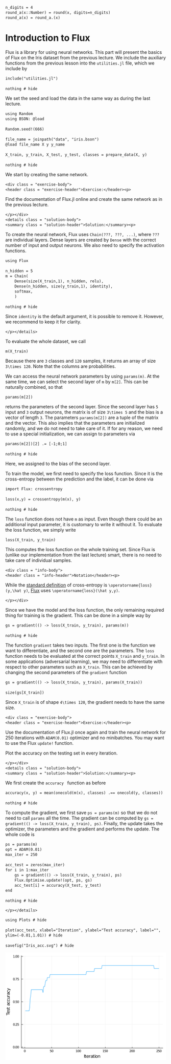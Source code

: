 ```@setup iris
n_digits = 4
round_a(x::Number) = round(x, digits=n_digits)
round_a(x) = round_a.(x)
```


# Introduction to Flux

Flux is a library for using neural networks. This part will present the basics of Flux on the Iris dataset from the previous lecture. We include the auxiliary functions from the previous lesson into the ```utilities.jl``` file, which we include by
```@example iris
include("utilities.jl")

nothing # hide
```

We set the seed and load the data in the same way as during the last lecture.
```@example iris
using Random
using BSON: @load

Random.seed!(666)

file_name = joinpath("data", "iris.bson")
@load file_name X y y_name

X_train, y_train, X_test, y_test, classes = prepare_data(X, y)

nothing # hide
```

We start by creating the same network.

```@raw html
<div class = "exercise-body">
<header class = "exercise-header">Exercise:</header><p>
```
Find the documentation of Flux.jl online and create the same network as in the previous lecture.
```@raw html
</p></div>
<details class = "solution-body">
<summary class = "solution-header">Solution:</summary><p>
```
 To create the neural network, Flux uses ```Chain(???, ???, ...)```, where ```???``` are individual layers. Dense layers are created by ```Dense``` with the correct number of input and output neurons. We also need to specify the activation functions.
```@example iris
using Flux

n_hidden = 5
m = Chain(
    Dense(size(X_train,1), n_hidden, relu),
    Dense(n_hidden, size(y_train,1), identity),
    softmax,
    )

nothing # hide
```
Since ```identity``` is the default argument, it is possible to remove it. However, we recommend to keep it for clarity.
```@raw html
</p></details>
```

To evaluate the whole dataset, we call
```@example iris
m(X_train)
```
Because there are ``3`` classes and ``120`` samples, it returns an array of size ``3\times 120``. Note that the columns are probabilities.

We can access the neural network parameters by using ```params(m)```. At the same time, we can select the second layer of ```m``` by ```m[2]```. This can be naturally combined, so that
```@example iris
params(m[2])
```
returns the parameters of the second layer. Since the second layer has ``5 `` input and ``3`` output neurons, the matrix is of size ``3\times 5`` and the bias is a vector of length ``3``. The parameters ```params(m[2])``` are a tuple of the matrix and the vector. This also implies that the parameters are initialized randomly, and we do not need to take care of it. If for any reason, we need to use a special initialization, we can assign to parameters via
```@example iris
params(m[2])[2] .= [-1;0;1]

nothing # hide
```
Here, we assigned to the bias of the second layer.

To train the model, we first need to specify the loss function. Since it is the cross-entropy between the prediction and the label, it can be done via
```@example iris
import Flux: crossentropy

loss(x,y) = crossentropy(m(x), y)

nothing # hide
```
The ```loss``` function does not have ```m``` as input. Even though there could be an additional input parameter, it is customary to write it without it. To evaluate the loss function, we simply write
```@example iris
loss(X_train, y_train)
```
This computes the loss function on the whole training set. Since Flux is (unlike our implementation from the last lecture) smart, there is no need to take care of individual samples.


```@raw html
<div class = "info-body">
<header class = "info-header">Notation</header><p>
```
While the [standard definition](https://en.wikipedia.org/wiki/Cross_entropy) of cross-entropy is ``\operatorname{loss}(y,\hat y)``, [Flux](https://fluxml.ai/Flux.jl/stable/models/losses/) uses ``\operatorname{loss}(\hat y,y)``.
```@raw html
</p></div>
```

Since we have the model and the loss function, the only remaining required thing for training is the gradient. This can be done in a simple way by
```@example iris
gs = gradient(() -> loss(X_train, y_train), params(m))

nothing # hide
```
The function ```gradient``` takes two inputs. The first one is the function we want to differentiate, and the second one are the parameters. The ```loss``` function needs to be evaluated at the correct points ```X_train``` and ```y_train```. In some applications (adversarial learning), we may need to differentiate with respect to other parameters such as ```X_train```. This can be achieved by changing the second parameters of the ```gradient``` function
```@example iris
gs = gradient(() -> loss(X_train, y_train), params(X_train))

size(gs[X_train])
```
Since ```X_train``` is of shape ``4\times 120``, the gradient needs to have the same size.

```@raw html
<div class = "exercise-body">
<header class = "exercise-header">Exercise:</header><p>
```
Use the documentation of Flux.jl once again and train the neural network for 250 iterations with ```ADAM(0.01)``` optimizer and no minibatches. You may want to use the Flux ```update!``` function.

Plot the accuracy on the testing set in every iteration.
```@raw html
</p></div>
<details class = "solution-body">
<summary class = "solution-header">Solution:</summary><p>
```
We first create the ```accuracy ``` function as before
```@example iris
accuracy(x, y) = mean(onecold(m(x), classes) .== onecold(y, classes))

nothing # hide
```
To compute the gradient, we first save ```ps = params(m)``` so that we do not need to call ```params``` all the time. The gradient can be computed by ```gs = gradient(() -> loss(X_train, y_train), ps)```. Finally, the update takes the optimizer, the parameters and the gradient and performs the update. The whole code is
```@example iris
ps = params(m)
opt = ADAM(0.01)
max_iter = 250

acc_test = zeros(max_iter)
for i in 1:max_iter
    gs = gradient(() -> loss(X_train, y_train), ps)
    Flux.Optimise.update!(opt, ps, gs)
    acc_test[i] = accuracy(X_test, y_test)
end

nothing # hide
```
```@raw html
</p></details>
```

```@example iris
using Plots # hide

plot(acc_test, xlabel="Iteration", ylabel="Test accuracy", label="", ylim=(-0.01,1.01)) # hide

savefig("Iris_acc.svg") # hide
```

![](Iris_acc.svg)
